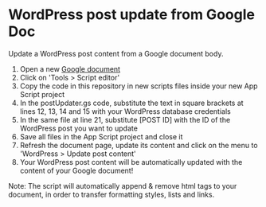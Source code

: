 # WordPress post update from Google Doc
Update a WordPress post content from a Google document body.

1. Open a new <a href="https://docs.google.com/document/">Google document</a>
2. Click on 'Tools > Script editor'
3. Copy the code in this repository in new scripts files inside your new App Script project
4. In the postUpdater.gs code, substitute the text in square brackets at lines 12, 13, 14 and 15 with your WordPress database credentials
5. In the same file at line 21, substitute [POST ID] with the ID of the WordPress post you want to update
6. Save all files in the App Script project and close it
7. Refresh the document page, update its content and click on the menu to 'WordPress > Update post content'
8. Your WordPress post content will be automatically updated with the content of your Google document!

Note: The script will automatically append & remove html tags to your document, in order to transfer formatting styles, lists and links.
